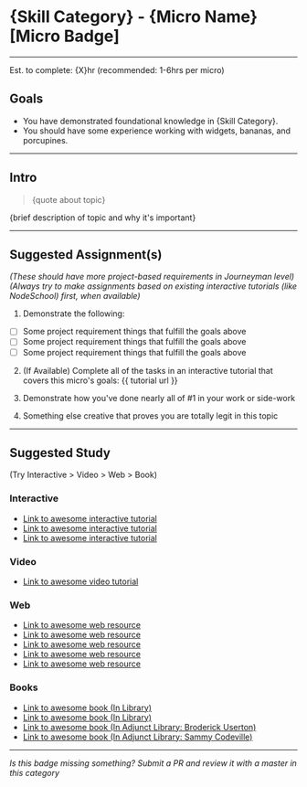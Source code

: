 # {Skill Category} - {Micro Name} [Micro Badge]


-----


Est. to complete: {X}hr (recommended: 1-6hrs per micro)

## Goals
- You have demonstrated foundational knowledge in {Skill Category}.
- You should have some experience working with widgets, bananas, and porcupines.


-----


## Intro

>{quote about topic}

{brief description of topic and why it's important}


-----


## Suggested Assignment(s)
*(These should have more project-based requirements in Journeyman level)*
*(Always try to make assignments based on existing interactive tutorials (like NodeSchool) first, when available)*

1) Demonstrate the following:
  - [ ] Some project requirement things that fulfill the goals above
  - [ ] Some project requirement things that fulfill the goals above
  - [ ] Some project requirement things that fulfill the goals above

2) (If Available) Complete all of the tasks in an interactive tutorial that covers this micro's goals: {{ tutorial url }} 

3) Demonstrate how you've done nearly all of #1 in your work or side-work

4) Something else creative that proves you are totally legit in this topic


-----


## Suggested Study
(Try Interactive > Video > Web > Book)

### Interactive
- [Link to awesome interactive tutorial](http://link-goes-here.com)
- [Link to awesome interactive tutorial](http://link-goes-here.com)
- [Link to awesome interactive tutorial](http://link-goes-here.com)

### Video
- [Link to awesome video tutorial](http://link-goes-here.com)

### Web
- [Link to awesome web resource](http://link-goes-here.com)
- [Link to awesome web resource](http://link-goes-here.com)
- [Link to awesome web resource](http://link-goes-here.com)
- [Link to awesome web resource](http://link-goes-here.com)
- [Link to awesome web resource](http://link-goes-here.com)

### Books
- [Link to awesome book (In Library)](http://link-goes-here.com)
- [Link to awesome book (In Library)](http://link-goes-here.com)
- [Link to awesome book (In Adjunct Library: Broderick Userton)](http://link-goes-here.com)
- [Link to awesome book (In Adjunct Library: Sammy Codeville)](http://link-goes-here.com)


-----

  *Is this badge missing something? Submit a PR and review it with a master in this category*
